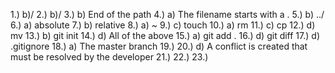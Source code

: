 1.)  b)/
2.)  b)/
3.)  b) End of the path
4.)  a) The filename starts with a .
5.)  b) ../
6.)  a) absolute
7.)  b) relative
8.)  a) ~
9.)  c) touch
10.) a) rm
11.) c) cp
12.) d) mv
13.) b) git init
14.) d) All of the above
15.) a) git add .
16.) d) git diff
17.) d) .gitignore
18.) a) The master branch
19.) 
20.) d) A conflict is created that must be resolved by the developer
21.) 
22.)
23.)
